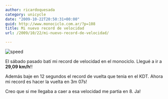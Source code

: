 ```yaml
---
author: ricardoquesada
category: unicycle
date: "2009-10-22T20:50:31+00:00"
guid: http://www.monociclo.com.ar/?p=108
title: Mi nuevo record de velocidad
url: /2009/10/22/mi-nuevo-record-de-velocidad/

---
```


![speed](http://www.monociclo.com.ar/blog/wp-content/uploads/2009/10/speed-300x217.jpg)

El sábado pasado batí mi record de velocidad en el monociclo.
Llegué a ir a **29,09 km/h**!!

Además baje en 12 segundos el record de vuelta que tenia en el KDT. Ahora mi
record es hacer la vuelta en 3m 07s!

Creo que si me llegaba a caer a esa velocidad me partia en 8. Ja!
